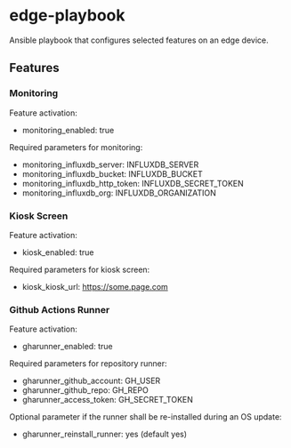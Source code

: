 # edge-playbook

Ansible playbook that configures selected features on an edge device.

## Features

### Monitoring

Feature activation:

- monitoring_enabled: true

Required parameters for monitoring:

- monitoring_influxdb_server: INFLUXDB_SERVER
- monitoring_influxdb_bucket: INFLUXDB_BUCKET
- monitoring_influxdb_http_token: INFLUXDB_SECRET_TOKEN
- monitoring_influxdb_org: INFLUXDB_ORGANIZATION

### Kiosk Screen

Feature activation:

- kiosk_enabled: true

Required parameters for kiosk screen:

- kiosk_kiosk_url: https://some.page.com

### Github Actions Runner

Feature activation:

- gharunner_enabled: true

Required parameters for repository runner:

- gharunner_github_account: GH_USER
- gharunner_github_repo: GH_REPO
- gharunner_access_token: GH_SECRET_TOKEN

Optional parameter if the runner shall be re-installed during an OS update:

- gharunner_reinstall_runner: yes (default yes)
